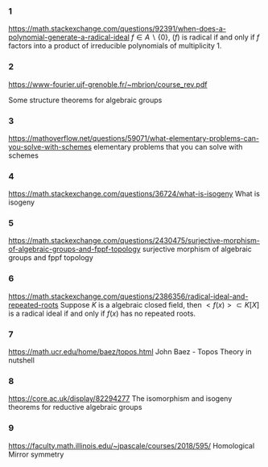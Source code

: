 ### 1
https://math.stackexchange.com/questions/92391/when-does-a-polynomial-generate-a-radical-ideal
$f\in A\backslash \{0\}$, $(f)$ is radical if and only if $f$ factors into a product of irreducible polynomials of multiplicity 1.
### 2
https://www-fourier.ujf-grenoble.fr/~mbrion/course_rev.pdf

Some structure theorems for algebraic groups
### 3
https://mathoverflow.net/questions/59071/what-elementary-problems-can-you-solve-with-schemes
elementary problems that you can solve with schemes
### 4 
https://math.stackexchange.com/questions/36724/what-is-isogeny
What is isogeny
### 5
https://math.stackexchange.com/questions/2430475/surjective-morphism-of-algebraic-groups-and-fppf-topology
surjective morphism of algebraic groups and fppf topology
### 6
https://math.stackexchange.com/questions/2386356/radical-ideal-and-repeated-roots
Suppose $K$ is a algebraic closed field, then $<f(x)> \subset K[X]$ is a radical ideal if and only if $f(x)$ has no repeated roots.
### 7
https://math.ucr.edu/home/baez/topos.html
John Baez - Topos Theory in nutshell
### 8
https://core.ac.uk/display/82294277
The isomorphism and isogeny theorems for reductive algebraic groups
### 9
https://faculty.math.illinois.edu/~jpascale/courses/2018/595/
Homological Mirror symmetry
